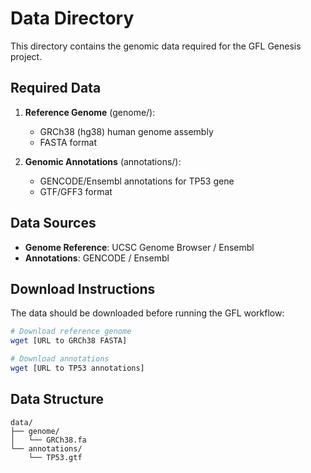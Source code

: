 # Data Directory

This directory contains the genomic data required for the GFL Genesis project.

## Required Data

1. **Reference Genome** (genome/):
   - GRCh38 (hg38) human genome assembly
   - FASTA format

2. **Genomic Annotations** (annotations/):
   - GENCODE/Ensembl annotations for TP53 gene
   - GTF/GFF3 format

## Data Sources

- **Genome Reference**: UCSC Genome Browser / Ensembl
- **Annotations**: GENCODE / Ensembl

## Download Instructions

The data should be downloaded before running the GFL workflow:

```bash
# Download reference genome
wget [URL to GRCh38 FASTA]

# Download annotations
wget [URL to TP53 annotations]
```

## Data Structure

```
data/
├── genome/
│   └── GRCh38.fa
└── annotations/
    └── TP53.gtf
```